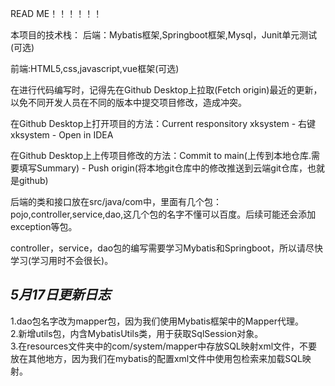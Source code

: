 READ ME！！！！！！  


本项目的技术栈：
后端：Mybatis框架,Springboot框架,Mysql，Junit单元测试(可选)  

前端:HTML5,css,javascript,vue框架(可选)  

在进行代码编写时，记得先在Github Desktop上拉取(Fetch origin)最近的更新，以免不同开发人员在不同的版本中提交项目修改，造成冲突。  

在Github Desktop上打开项目的方法：Current responsitory xksystem - 右键xksystem - Open in IDEA  

在Github Desktop上上传项目修改的方法：Commit to main(上传到本地仓库.需要填写Summary) - Push origin(将本地git仓库中的修改推送到云端git仓库，也就是github)  


后端的类和接口放在src/java/com中，里面有几个包：pojo,controller,service,dao,这几个包的名字不懂可以百度。后续可能还会添加exception等包。  

controller，service，dao包的编写需要学习Mybatis和Springboot，所以请尽快学习(学习用时不会很长)。  

    
*5月17日更新日志* 
-----------------
1.dao包名字改为mapper包，因为我们使用Mybatis框架中的Mapper代理。  
2.新增utils包，内含MybatisUtils类，用于获取SqlSession对象。  
3.在resources文件夹中的com/system/mapper中存放SQL映射xml文件，不要放在其他地方，因为我们在mybatis的配置xml文件中使用包检索来加载SQL映射。


